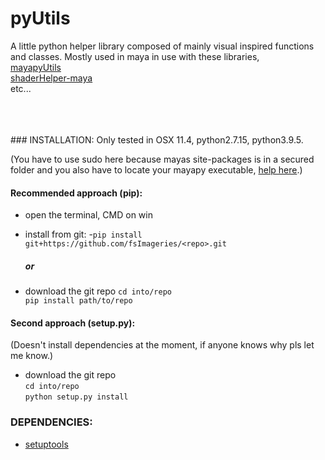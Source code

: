 # pyUtils
A little python helper library composed of mainly visual inspired functions and classes.
Mostly used in maya in use with these libraries,<br/>
[mayapyUtils](https://github.com/fsImageries/mayapyUtils.git)<br/>
[shaderHelper-maya](https://github.com/fsImageries/shaderHelper-maya.git)<br/>
etc...

<br/>
<br/>
<br/>
### INSTALLATION:
Only tested in OSX 11.4, python2.7.15, python3.9.5. 

(You have to use sudo here because mayas site-packages is in a secured folder and
you also have to locate your mayapy executable, [help here](https://knowledge.autodesk.com/support/maya/learn-explore/caas/CloudHelp/cloudhelp/2020/ENU/Maya-Scripting/files/GUID-83799297-C629-48A8-BCE4-061D3F275215-htm.html).)

#### Recommended approach (pip):
- open the terminal, CMD on win
 
- install from git:
-`pip install git+https://github.com/fsImageries/<repo>.git`
    
    ##### or  


- download the git repo
  `cd into/repo`<br/>
  `pip install path/to/repo`


#### Second approach (setup.py):
(Doesn't install dependencies at the moment, if anyone knows why pls let me know.)
  - download the git repo  
    `cd into/repo`  
    `python setup.py install`  

  
### DEPENDENCIES:
  - [setuptools](https://pypi.org/project/setuptools/)
 


